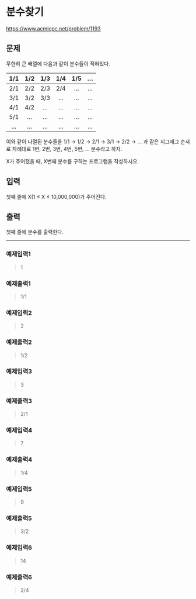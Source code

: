 # 분수찾기

https://www.acmicpc.net/problem/1193

## 문제
무한히 큰 배열에 다음과 같이 분수들이 적혀있다.

|1/1|1/2|1/3|1/4|1/5|…|
|:-:|:-:|:-:|:-:|:-:|:-:|
|2/1|2/2|2/3|2/4|…|…|
|3/1|3/2|3/3|…|…|…|
|4/1|4/2|…|…|…|…|
|5/1|…|…|…|…|…|
|…|…|…|…|…|…|

이와 같이 나열된 분수들을 1/1 → 1/2 → 2/1 → 3/1 → 2/2 → … 과 같은 지그재그 순서로 차례대로 1번, 2번, 3번, 4번, 5번, … 분수라고 하자.

X가 주어졌을 때, X번째 분수를 구하는 프로그램을 작성하시오.

## 입력
첫째 줄에 X(1 ≤ X ≤ 10,000,000)가 주어진다.

## 출력
첫째 줄에 분수를 출력한다.

---
### 예제입력1
> 1

### 예제출력1
> 1/1

### 예제입력2
> 2

### 예제출력2
> 1/2

### 예제입력3
> 3

### 예제출력3
> 2/1

### 예제입력4
> 7

### 예제출력4
> 1/4

### 예제입력5
> 9

### 예제출력5
> 3/2

### 예제입력6
> 14

### 예제출력6
> 2/4

